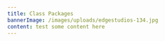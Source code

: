 ```yaml
---
title: Class Packages
bannerImage: /images/uploads/edgestudios-134.jpg
content: test some content here
---
```


